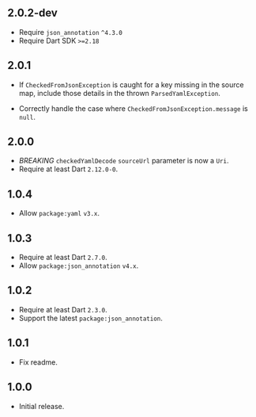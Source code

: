## 2.0.2-dev

- Require `json_annotation` `^4.3.0`
- Require Dart SDK `>=2.18`

## 2.0.1

- If `CheckedFromJsonException` is caught for a key missing in the source map,
  include those details in the thrown `ParsedYamlException`.

- Correctly handle the case where `CheckedFromJsonException.message` is `null`.

## 2.0.0

- *BREAKING* `checkedYamlDecode` `sourceUrl` parameter is now a `Uri`.
- Require at least Dart `2.12.0-0`.

## 1.0.4

- Allow `package:yaml` `v3.x`.

## 1.0.3

- Require at least Dart `2.7.0`.
- Allow `package:json_annotation` `v4.x`.

## 1.0.2

- Require at least Dart `2.3.0`.
- Support the latest `package:json_annotation`.

## 1.0.1

- Fix readme.

## 1.0.0

- Initial release.
